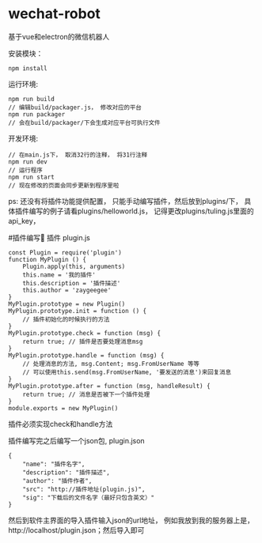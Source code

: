 # wechat-robot
基于vue和electron的微信机器人

安装模块：
	
	npm install

运行环境:
	
	npm run build
	// 编辑build/packager.js， 修改对应的平台
	npm run packager
	// 会在build/packager/下会生成对应平台可执行文件

开发环境:
	
	// 在main.js下， 取消32行的注释， 将31行注释
	npm run dev
	// 运行程序
	npm run start
	// 现在修改的页面会同步更新到程序里啦
	
ps: 还没有将插件功能提供配置， 只能手动编写插件，然后放到plugins/下， 具体插件编写的例子请看plugins/helloworld.js， 记得更改plugins/tuling.js里面的api_key， 	
	
#插件编写🌰
插件 plugin.js

	const Plugin = require('plugin')
	function MyPlugin () {
		Plugin.apply(this, arguments)
		this.name = '我的插件'
		this.description = '插件描述'
		this.author = 'zaygeegee'
	}
	MyPlugin.prototype = new Plugin()
	MyPlugin.prototype.init = function () {
		// 插件初始化的时候执行的方法
	}
	MyPlugin.prototype.check = function (msg) {
		return true; // 插件是否要处理消息msg
	}
	MyPlugin.prototype.handle = function (msg) {
		// 处理消息的方法, msg.Content; msg.FromUserName 等等
		// 可以使用this.send(msg.FromUserName, '要发送的消息')来回复消息
	}
	MyPlugin.prototype.after = function (msg, handleResult) {
		return true; // 消息是否被下一个插件处理
	}
	module.exports = new MyPlugin()

插件必须实现check和handle方法

插件编写完之后编写一个json包, plugin.json

	{
		"name": "插件名字",
		"description": "插件描述",
		"author": "插件作者",
		"src": "http://插件地址(plugin.js)",
		"sig": "下载后的文件名字（最好只包含英文）"
	}

然后到软件主界面的导入插件输入json的url地址， 例如我放到我的服务器上是， http://localhost/plugin.json；然后导入即可	